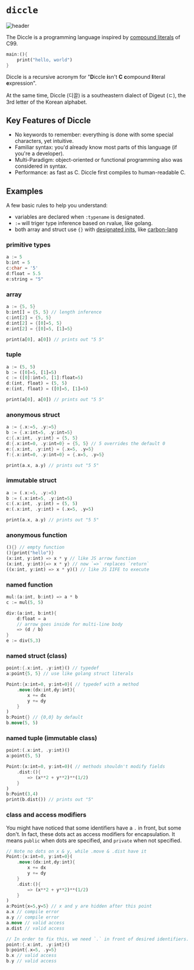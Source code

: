 # `diccle`

![header](https://capsule-render.vercel.app/api?type=transparent&height=100&section=header&text=ﾧ&fontSize=80&fontAlignY=60&fontColor=000000)

The Diccle is a programming language inspired by [compound literals](https://en.cppreference.com/w/c/language/compound_literal) of C99.

```rust
main:(){
    print("hello, world")
}
```

Diccle is a recursive acronym for "**D**iccle **i**sn't **C** **c**ompound **l**iteral **e**xpression". 

At the same time, Diccle (디끌) is a southeastern dialect of Digeut (ㄷ), the 3rd letter of the Korean alphabet.

## Key Features of Diccle

- No keywords to remember: everything is done with some special characters, yet intuitive.
- Familiar syntax: you'd already know most parts of this language (if you're a developer).
- Multi-Paradigm: object-oriented or functional programming also was considered in syntax.
- Performance: as fast as C. Diccle first compiles to human-readable C.


## Examples

A few basic rules to help you understand:

- variables are declared when `:typename` is designated. 
- `:=` will triger type inference based on rvalue, like golang.
- both array and struct use `{}` with [designated inits](https://gcc.gnu.org/onlinedocs/gcc/Designated-Inits.html), like [carbon-lang](https://github.com/carbon-language/carbon-lang)

### primitive types

```rust
a := 5
b:int = 5
c:char = '5'
d:float = 5.5
e:string = "5"
```

### array

```rust
a := {5, 5}
b:int[] = {5, 5} // length inference
c:int[2] = {5, 5}
d:int[2] = {[0]=5, 5}
e:int[2] = {[0]=5, [1]=5}

print(a[0], a[0]) // prints out "5 5" 
```

### tuple

```rust
a := (5, 5)
b := ([0]=5, [1]=5)
c := ([0]:int=5, [1]:float=5)
d:(int, float) = (5, 5)
e:(int, float) = ([0]=5, [1]=5)

print(a[0], a[0]) // prints out "5 5" 
```

### anonymous struct

```rust
a := {.x:=5, .y:=5}
b := {.x:int=5, .y:int=5}
c:{.x:int, .y:int} = {5, 5}
d:{.x:int=0, .y:int=0} = {5, 5} // 5 overrides the default 0
e:{.x:int, .y:int} = {.x=5, .y=5}
f:{.x:int=0, .y:int=0} = {.x=5, .y=5}

print(a.x, a.y) // prints out "5 5" 
```

### immutable struct

```rust
a := (.x:=5, .y:=5)
b := (.x:int=5, .y:int=5)
c:(.x:int, .y:int) = (5, 5)
e:(.x:int, .y:int) = (.x=5, .y=5)

print(a.x, a.y) // prints out "5 5" 
```

### anonymous function

```rust
(){} // empty function
(){print("hello")}
(x:int, y:int) => x * y // like JS arrow function
(x:int, y:int){=> x * y} // now `=>` replaces `return`
((x:int, y:int) => x * y)() // like JS IIFE to execute
```

### named function

```rust
mul:(a:int, b:int) => a * b
c := mul(5, 5)

div:(a:int, b:int){
    d:float = a
    // arrow goes inside for multi-line body
    => (d / b)
}
e := div(5,3)
```

### named struct (class)

```rust
point:{.x:int, .y:int}() // typedef
a:point{5, 5} // use like golang struct literals

Point:{x:int=0, y:int=0}( // typedef with a method
    .move:(dx:int,dy:int){
        x += dx
        y += dy
    }
)
b:Point{} // {0,0} by default
b.move(5, 5)
```

### named tuple (immutable class)

```rust
point:(.x:int, .y:int)()
a:point(5, 5)

Point:(x:int=0, y:int=0)( // methods shouldn't modify fields
    .dist:(){
        => (x**2 + y**2)**(1/2)
    }
)
b:Point(3,4)
print(b.dist()) // prints out "5"
```

### class and access modifiers

You might have noticed that some identifiers have a `.` in front, but some don't.
In fact, these dots act as access modifiers for encapsulation.
It means `public` when dots are specified, and `private` when not specified.

```rust
// Note no dots on x & y, while .move & .dist have it
Point:{x:int=0, y:int=0}(
    .move:(dx:int,dy:int){
        x += dx
        y += dy
    }
    .dist:(){
        => (x**2 + y**2)**(1/2)
    }
)
a:Point{x=5,y=5} // x and y are hidden after this point
a.x // compile error
a.y // compile error
a.move // valid access
a.dist // valid access

// In order to fix this, we need `.` in front of desired identifiers.
point:{.x:int, .y:int}()
b:point{.x=5, .y=5}
b.x // valid access
b.y // valid access
```
